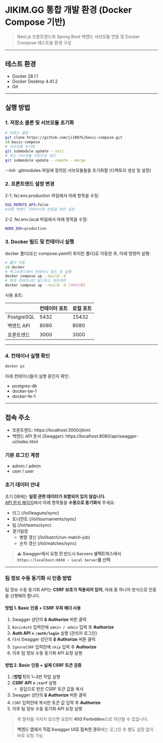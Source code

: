 # JIKIM.GG 통합 개발 환경 (Docker Compose 기반)
> Next.js 프론트엔드와 Spring Boot 백엔드 서브모듈 연동 및 Docker Compose 테스트용 환경 구성


---

## 테스트 환경

- Docker 28.1.1
- Docker Desktop 4.41.2
- Git

---

## 실행 방법

### 1. 저장소 클론 및 서브모듈 초기화

```bash
# 저장소 클론
git clone https://github.com/ji1007k/basic-compose.git
cd basic-compose
# 서브모듈 초기화
git submodule update --init
# 최신 서브모듈 커밋으로 갱신
git submodule update --remote --merge
```
--init: .gitmodules 파일에 정의된 서브모듈들을 초기화함 (디렉토리 생성 및 설정)

### 2. 프론트엔드 설정 변경
2-1. fe/.env.production 파일에서 아래 항목을 수정:
```bash
USE_REMOTE_API=false
#로컬 백엔드 컨테이너와 연동을 위한 설정
```

2-2. fe/.env.local 파일에서 아래 항목을 수정:
```bash
NODE_ENV=production
```

### 3. Docker 빌드 및 컨테이너 실행
docker 폴더(또는 compose.yaml이 위치한 폴더)로 이동한 후, 아래 명령어 실행:
```bash
# 폴더 이동
cd docker
# 백그라운드에서 컨테이너 빌드 및 실행
docker compose up --build -d
# 특정 컨테이너만 빌드하고 띄우려면
docker compose up --build -d [서비스명]
```
사용 포트:

| | 컨테이터 포트 | 로컬 포트 |
|-|-|-|
| PostgreSQL | 5432 | 15432 |
| 백엔드 API | 8080 | 8080 |
| 프론트엔드 | 3000 | 3000 |

---

### 4. 컨테이너 실행 확인
```bash
docker ps
```
아래 컨테이너들이 실행 중인지 확인:
- postgres-db
- docker-be-1
- docker-fe-1

---

## 접속 주소
- 프론트엔드: https://localhost:3000/jikimi
- 백엔드 API 문서 (Swagger): https://localhost:8080/api/swagger-ui/index.html
### 기본 로그인 계정
- admin / admin
- user / user
### 초기 데이터 안내
초기 DB에는 **일정 관련 데이터가 포함되어 있지 않습니다.**  
[API 문서 페이지](https://localhost:8080/api/swagger-ui/index.html)에서 아래 항목들을 **수동으로 동기화**해 주세요:
- 리그 (/lol/leagues/sync)
- 토너먼트 (/lol/tournaments/sync)
- 팀 (/lol/teams/sync)
- 경기일정
  - 병렬 갱신 (/lol/batch/run-match-job)
  - 순차 갱신 (/lol/matches/sync)

> ⚠️ **Swagger에서 요청 전 반드시 Servers 셀렉트박스에서 `https://localhost:8080 - Local Server`를 선택**

---

### 팀 정보 수동 동기화 시 인증 방법

팀 정보 수동 동기화 API는 **CSRF 보호가 적용되어 있어**, 아래 중 하나의 방식으로 인증을 선행해야 합니다.

#### 방법 1. Basic 인증 + CSRF 우회 헤더 사용

1. Swagger 상단의 🔒 **Authorize** 버튼 클릭
2. `BasicAuth` 입력란에 `admin / admin` 입력 후 **Authorize**
3. **Auth API > `/auth/login`** 실행 (관리자 로그인)
4. 다시 Swagger 상단의 🔒 **Authorize** 버튼 클릭
5. `IgnoreCSRF` 입력란에 `skip` 입력 후 **Authorize**
6. 이후 팀 정보 수동 동기화 API 요청 실행

#### 방법 2. Basic 인증 + 실제 CSRF 토큰 검증

1. [**방법 1**]의 1~3번 작업 실행
2. **CSRF API > `/csrf`** 실행
    - 응답으로 받은 CSRF 토큰 값을 복사
3. Swagger 상단의 🔒 **Authorize** 버튼 클릭
4. `CSRF` 입력란에 복사한 토큰 값 입력 후 **Authorize**
5. 이후 팀 정보 수동 동기화 API 요청 실행


> 위 절차를 거치지 않으면 요청이 **403 Forbidden**으로 차단될 수 있습니다.
> 
> **백엔드 앱에서 직접 Swagger UI로 접속한 경우**에는 로그인 후 별도 설정 없이 바로 요청 가능




